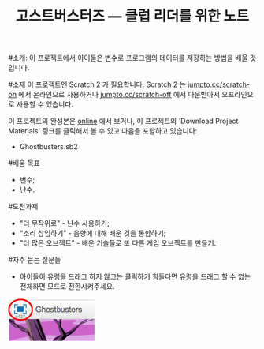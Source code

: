 ﻿---
title: 고스트버스터즈 — 클럽 리더를 위한 노트 
language: ko-KR
embeds: "*.png"
...

#소개:
이 프로젝트에서 아이들은 변수로 프로그램의 데이터를 저장하는 방법을 배울 것입니다.

#소재
이 프로젝트엔 Scratch 2 가 필요합니다. Scratch 2 는 [jumpto.cc/scratch-on](http://jumpto.cc/scratch-on) 에서 온라인으로 사용하거나 [jumpto.cc/scratch-off](http://jumpto.cc/scratch-off) 에서 다운받아서 오프라인으로 사용할 수 있습니다.

이 프로젝트의 완성본은 <a href="http://scratch.mit.edu/projects/60787262/#editor">online</a> 에서 보거나, 이 프로젝트의 'Download Project Materials' 링크를 클릭해서 볼 수 있고 다음을 포함하고 있습니다:

+ Ghostbusters.sb2

#배움 목표
+ 변수;
+ 난수.

#도전과제
+ "더 무작위로" - 난수 사용하기;
+ "소리 삽입하기" - 음향에 대해 배운 것을 통합하기;
+ "더 많은 오브젝트" - 배운 기술들로 또 다른 게임 오브젝트를 만들기.

#자주 묻는 질문들
+ 아이들이 유령을 드래그 하지 않고는 클릭하기 힘들다면 유령을 드래그 할 수 없는 전체화면 모드로 전환시켜주세요. 

![screenshot](ghost-fullscreen.png)
